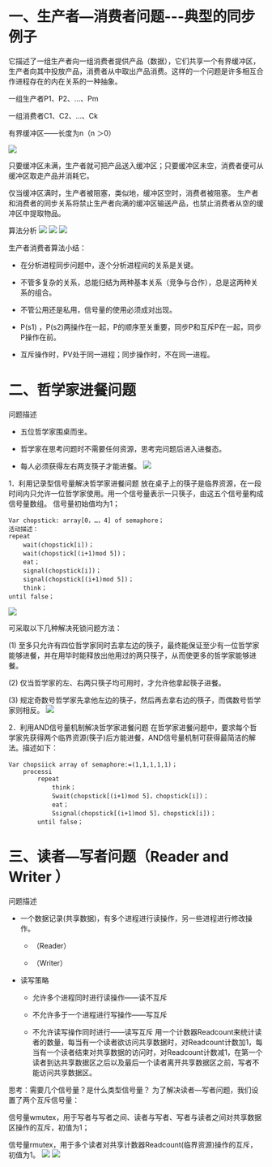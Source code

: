 # 一、生产者—消费者问题---典型的同步例子

  它描述了一组生产者向一组消费者提供产品（数据），它们共享一个有界缓冲区，生产者向其中投放产品，消费者从中取出产品消费。这样的一个问题是许多相互合作进程存在的内在关系的一种抽象。 

一组生产者P1、P2、…、Pm

一组消费者C1、C2、…、Ck

有界缓冲区——长度为n（n ＞0）

![](assets/图片63.png)

 只要缓冲区未满，生产者就可把产品送入缓冲区；只要缓冲区未空，消费者便可从缓冲区取走产品并消耗它。

 仅当缓冲区满时，生产者被阻塞，类似地，缓冲区空时，消费者被阻塞。
 生产者和消费者的同步关系将禁止生产者向满的缓冲区输送产品，也禁止消费者从空的缓冲区中提取物品。

算法分析
![](assets/图片94.png)
![](assets/图片95.png)
![](assets/图片96.png)

生产者消费者算法小结：

- 在分析进程同步问题中，逐个分析进程间的关系是关键。

- 不管多复杂的关系，总能归结为两种基本关系（竞争与合作），总是这两种关系的组合。

- 不管公用还是私用，信号量的使用必须成对出现。

- P(s1) ，P(s2)两操作在一起，P的顺序至关重要，同步P和互斥P在一起，同步P操作在前。

- 互斥操作时，PV处于同一进程；同步操作时，不在同一进程。
 
# 二、哲学家进餐问题

问题描述

- 五位哲学家围桌而坐。

- 哲学家在思考问题时不需要任何资源，思考完问题后进入进餐态。

- 每人必须获得左右两支筷子才能进餐。
![](assets/图片97.png)

1．利用记录型信号量解决哲学家进餐问题
放在桌子上的筷子是临界资源，在一段时间内只允许一位哲学家使用。用一个信号量表示一只筷子，由这五个信号量构成信号量数组。
信号量初始值均为1；
```
Var chopstick: array[0，…，4] of semaphore；
活动描述：
repeat
    wait(chopstick[i])；
    wait(chopstick[(i+1)mod 5])；
    eat；
    signal(chopstick[i])；
    signal(chopstick[(i+1)mod 5])；
    think；
until false；
```
![](assets/图片98.png)

可采取以下几种解决死锁问题方法：

(1) 至多只允许有四位哲学家同时去拿左边的筷子，最终能保证至少有一位哲学家能够进餐，并在用毕时能释放出他用过的两只筷子，从而使更多的哲学家能够进餐。

(2) 仅当哲学家的左、右两只筷子均可用时，才允许他拿起筷子进餐。

(3) 规定奇数号哲学家先拿他左边的筷子，然后再去拿右边的筷子，而偶数号哲学家则相反。
![](assets/图片99.png)

2．利用AND信号量机制解决哲学家进餐问题
在哲学家进餐问题中，要求每个哲学家先获得两个临界资源(筷子)后方能进餐，AND信号量机制可获得最简洁的解法。描述如下： 
```
Var chopsiick array of semaphore:=(1,1,1,1,1)；
    processi
        repeat
            think；
            Swait(chopstick[(i+1)mod 5]，chopstick[i])；
            eat；
            Ssignal(chopstick[(i+1)mod 5]，chopstick[i])；
        until false；
```


# 三、读者—写者问题（Reader and Writer ）


问题描述

- 一个数据记录(共享数据)，有多个进程进行读操作，另一些进程进行修改操作。

    - （Reader）

    - （Writer）

- 读写策略

    - 允许多个进程同时进行读操作——读不互斥

    - 不允许多于一个进程进行写操作——写互斥

    - 不允许读写操作同时进行——读写互斥
 用一个计数器Readcount来统计读者的数量，每当有一个读者欲访问共享数据时，对Readcount计数加1，每当有一个读者结束对共享数据的访问时，对Readcount计数减1，在第一个读者到达共享数据区之后以及最后一个读者离开共享数据区之前，写者不能访问共享数据区。

 思考：需要几个信号量？是什么类型信号量？
 为了解决读者—写者问题，我们设置了两个互斥信号量：

 信号量wmutex，用于写者与写者之间、读者与写者、写者与读者之间对共享数据区操作的互斥，初值为1；

 信号量rmutex，用于多个读者对共享计数器Readcount(临界资源)操作的互斥，初值为1。
![](assets/图片100.png)
![](assets/图片101.png)
